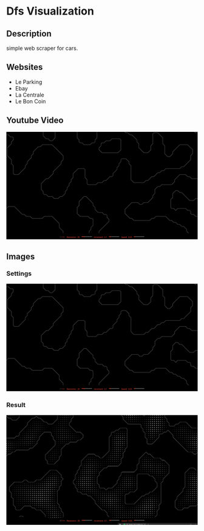 # Dfs Visualization

## Description

simple web scraper for cars.

## Websites

* Le Parking
* Ebay
* La Centrale
* Le Bon Coin

## Youtube Video

[![Everything Is AWESOME](https://github.com/AugustinSorel/MarchingSquares/blob/master/Images/Capture.PNG)](https://www.youtube.com/watch?v=ONhnbyC9sJg)

## Images

### Settings
![alt text](https://github.com/AugustinSorel/MarchingSquares/blob/master/Images/Capture.PNG)

### Result
![alt text](https://github.com/AugustinSorel/MarchingSquares/blob/master/Images/Capture2.PNG)
